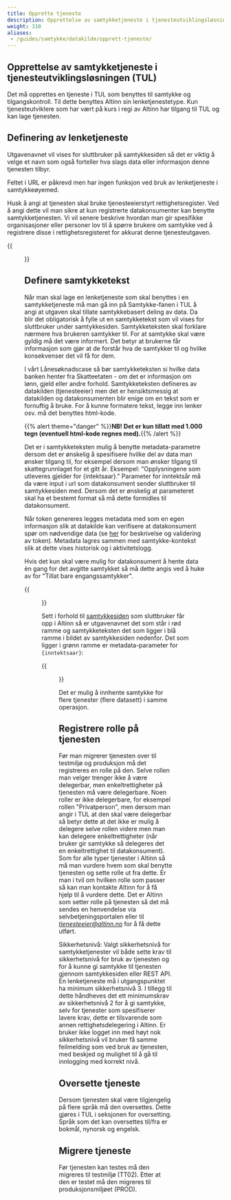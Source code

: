 ```yaml
---
title: Opprette tjeneste
description: Opprettelse av samtykketjeneste i tjenesteutviklingsløsningen (TUL)
weight: 310
aliases:
 - /guides/samtykke/datakilde/opprett-tjeneste/
---
```


## Opprettelse av samtykketjeneste i tjenesteutviklingsløsningen (TUL) 

Det må opprettes en tjeneste i TUL som benyttes til samtykke og tilgangskontroll.
Til dette benyttes Altinn sin lenketjenestetype.
Kun tjenesteutviklere som har vært på kurs i regi av Altinn har tilgang til TUL og kan lage tjenesten.


## Definering av lenketjeneste 
Utgavenavnet vil vises for sluttbruker på samtykkesiden så det er viktig å velge et navn som også forteller hva slags
data eller informasjon denne tjenesten tilbyr.
 
Feltet i URL er påkrevd men har ingen funksjon ved bruk av lenketjeneste i samtykkeøyemed.
 
Husk å angi at tjenesten skal bruke tjenesteeierstyrt rettighetsregister. Ved å angi dette vil man sikre at kun registrerte datakonsumenter
kan benytte samtykketjenesten. Vi vil senere beskrive hvordan man gir spesifikke organisasjoner eller personer lov til å spørre brukere
om samtykke ved å registrere disse i rettighetsregisteret for akkurat denne tjenesteutgaven.  

{{<figure src="utgaveparametre.png" title="Utgaveparametre lenketjeneste" >}}


## Definere samtykketekst
Når man skal lage en lenketjeneste som skal benyttes i en samtykketjeneste må man gå inn på Samtykke-fanen i TUL å angi at utgaven
skal tillate samtykkebasert deling av data. Da blir det obligatorisk å fylle ut en samtykketekst som vil vises for sluttbruker under samtykkesiden.
Samtykketeksten skal forklare nærmere hva brukeren samtykker til. For at samtykke skal være gyldig må det være informert.
Det betyr at brukerne får informasjon som gjør at de forstår hva de samtykker til og hvilke konsekvenser det vil få for dem.
 
I vårt Lånesøknadscase så bør samtykketeksten si hvilke data banken henter fra Skatteetaten - om det er informasjon om lønn,
gjeld eller andre forhold.
Samtykketeksten defineres av datakilden (tjenesteeier) men det er hensiktsmessig at datakilden og datakonsumenten
blir enige om en tekst som er fornuftig å bruke.
For å kunne formatere tekst, legge inn lenker osv. må det benyttes html-kode.

{{% alert theme="danger" %}}**NB! Det er kun tillatt med 1.000 tegn (eventuell html-kode regnes med).**{{% /alert %}}


Det er i samtykketeksten mulig å benytte metadata-parametre dersom det er ønskelig å spesifisere hvilke del av data man ønsker tilgang til,
for eksempel dersom man ønsker tilgang til skattegrunnlaget for et gitt år.
Eksempel: "Opplysningene som utleveres gjelder for {intektsaar}." Parameter for inntektsår må da være input i url som datakonsument sender sluttbruker
til samtykkesiden med. Dersom det er ønskelig at parameteret skal ha et bestemt format så må dette formidles til datakonsument. 

Når token genereres legges metadata med som en egen informasjon slik at datakilde kan verifisere at datakonsument spør om nødvendige data
(se [her](../bruk-av-token/#bruk-av-self-contained-oauth-token) for beskrivelse og validering av token).
Metadata lagres sammen med samtykke-kontekst slik at dette vises historisk og i aktivitetslogg.

Hvis det kun skal være mulig for datakonsument å hente data èn gang for det avgitte samtykket
så må dette angis ved å huke av for "Tillat bare engangssamtykker".

{{<figure src="samtykketekst-tul.png" title="Utgaveparametre samtykketekst" >}}


Sett i forhold til [samtykkesiden](../../sluttbruker/samtykkesiden) som sluttbruker får opp i Altinn så er utgavenavnet det som står i rød ramme og samtykketeksten det som ligger
i blå ramme i bildet av samtykkesiden nedenfor. Det som ligger i grønn ramme er metadata-parameter for `{inntektsaar}`:  


{{<figure src="sammenheng-tul-sbl.png" title="Sammenheng mellom TUL og samtykkesiden" >}}

Det er mulig å innhente samtykke for flere tjenester (flere datasett) i samme operasjon.

## Registrere rolle på tjenesten
Før man migrerer tjenesten over til testmiljø og produksjon må det
registreres en rolle på den. Selve rollen man velger trenger ikke å være
delegerbar, men enkeltrettigheter på tjenesten må være delegerbare. Noen
roller er ikke delegerbare, for eksempel rollen "Privatperson", men
dersom man angir i TUL at den skal være delegerbar så betyr dette at det
ikke er mulig å delegere selve rollen videre men man kan delegere
enkeltrettigheter (når bruker gir samtykke så delegeres det en
enkeltrettighet til datakonsument). Som for alle typer tjenester i
Altinn så må man vurdere hvem som skal benytte tjenesten og sette rolle
ut fra dette. Er man i tvil om hvilken rolle som passer så kan man
kontakte Altinn for å få hjelp til å vurdere dette. Det er Altinn som
setter rolle på tjenesten så det må sendes en henvendelse via selvbetjeningsportalen eller til
[*tjenesteeier@altinn.no*](mailto:tjenesteeier@altinn.no) for å få dette utført.

Sikkerhetsnivå: Valgt sikkerhetsnivå for samtykketjenester vil både sette krav til sikkerhetsnivå for bruk av tjenesten og for å kunne gi samtykke til tjenesten gjennom samtykkesiden eller REST API. 
En lenketjeneste må i utgangspunktet ha minimum sikkerhetsnivå 3. I tillegg til dette håndheves det ett minimumskrav av sikkerhetsnivå 2 for å gi samtykke, selv for tjenester som spesifiserer lavere krav, dette er tilsvarende som annen rettighetsdelegering i Altinn.
Er bruker ikke logget inn med høyt nok sikkerhetsnivå vil bruker få samme feilmelding som ved bruk av tjenesten, med beskjed og mulighet til å gå til innlogging med korrekt nivå.

## Oversette tjeneste
Dersom tjenesten skal være tilgjengelig på flere språk må den
oversettes. Dette gjøres i TUL i seksjonen for oversetting. Språk som
det kan oversettes til/fra er bokmål, nynorsk og engelsk.

## Migrere tjeneste 
Før tjenesten kan testes må den migreres til testmiljø (TT02). Etter at
den er testet må den migreres til produksjonsmiljøet (PROD).
